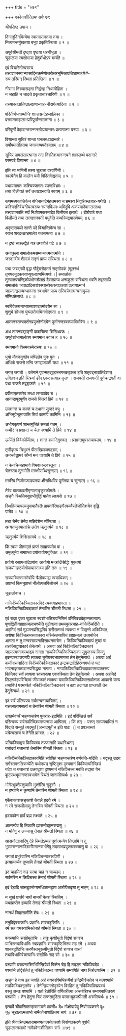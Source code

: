 +++
title = "०७९"

+++
एकोनाशीतितमः सर्गः ७९  
  
श्रीवसिष्ठ उवाच ।  
  
दिनानुदिनमित्येषा स्वात्मारामतया तया ।  
नित्यमन्तर्मुखतया बभूव प्रकृतिस्थिता ॥ १ ॥  
  
अपूर्वश्रीमतीं दृष्ट्वा पृष्टया धरणीभृता ।  
चूडालया स्वशोभाया हेतुर्बोधोऽत्र वर्ण्यते ॥  
  
एवं विचारेणोत्पन्नस्य   
तत्त्वज्ञानस्याभ्यासाद्दिनक्रमेणोत्तरोत्तरभूमिकाप्रतिष्ठामाह##-  
रूपं तस्मिन् स्थिता प्रतिष्ठिता ॥ १ ॥  
  
नीरागा निरुपासङ्गा निर्द्वन्द्वा निःसमीहिता ।  
न जहाति न चादत्ते प्रकृताचारचारिणी ॥ २ ॥  
  
तस्यास्तत्प्रतिष्ठालक्षणान्याह-नीरागेत्यादिना ॥ २ ॥  
  
परितीर्णभवाम्भोधिः शान्तसन्देहजालिका ।  
परमात्ममहालाभपरिपूर्णान्तरात्मना ॥ ३ ॥  
  
परिपूर्णो देहादान्तरान्मनसोऽप्यान्तरः प्रत्यगात्मा यस्याः ॥ ३ ॥  
  
विश्रान्ता सुचिरं श्रान्ता घनलब्धपदान्तरे ।  
सर्वोपमातीततया जगामाव्यपदेश्यताम् ॥ ४ ॥  
  
सुचिरं प्राक्संसारश्रान्ता तदा निरतिशयानन्दघने ज्ञानलब्धे पदान्तरे   
परमपदे विश्रान्ता ॥ ४ ॥  
  
इति सा भामिनी तस्य चूडाला वरवर्णिनी ।  
स्वल्पेनैव हि कालेन ययौ विदितवेद्यताम् ॥ ५ ॥  
  
यथायमागतः कश्चिज्जागतः स्पन्दविभ्रमः ।  
तथा विलीयते सर्वं तत्त्वज्ञानवति स्वयम् ॥ ६ ॥  
  
कथमल्पकालिकेन बोधेनानादेर्महत्तमस्य च भ्रमस्य निवृत्तिस्तत्राह-यथेति ।   
कश्चिदनिर्वचनीयस्वरूपः स्पन्दविभ्रमः अविदुषि अकस्मादेवागतस्तथा   
तत्त्वज्ञानवति सर्वं निःशेषमकस्मादेव विलीयत इत्यर्थः । दीर्घपाठे यथा   
विलीयते तथा तत्त्वज्ञानवती बभूवेति कथञ्चिद्व्याख्येयम् ॥ ६ ॥  
  
अदृष्टसकले शान्ते पदे विश्रान्तिमेत्य सा ।  
रराज शरदच्छाभ्रमालेव गतसम्भ्रमा ॥ ७ ॥  
  
न दृष्टं सकलद्वैतं यत्र तथाविधे पदे ॥ ७ ॥  
  
अनाकुला समालोकमसम्बन्धात्मनात्मनि ।  
जरद्गवीव शैलाग्रं सतृणं प्राप्य संस्थिता ॥ ८ ॥  
  
यथा जरद्गवी वृद्धा गौर्दुरारोहतमं सतृणोदकं [मूलस्थं   
तृणपदमुदकस्याप्युपलक्षणमित्यर्थः ।] समालोकं   
तुल्यातपचन्द्रिकोपभोगशैलाग्रं दैवात्प्राप्य अनाकुला संस्थिता भवति तद्वत्सापि   
समालोकं जाग्रदादिसर्वावस्थास्वेकरूपप्रकाशं प्रत्यगात्मानं   
जाग्रदाद्यसम्बन्धात्मना स्वभावेन प्राप्य तस्मिन्नेवात्मन्यनाकुला   
संस्थितेत्यर्थः ॥ ८ ॥  
  
स्वविवेकघनाभ्यासवशादात्मोदयेन सा ।  
शुशुभे शोभना पुष्पलतेवाभिनवोद्गता ॥ ९ ॥  
  
आत्मनस्तत्त्वदर्शनप्रयुक्तेनोदयेन पूर्णानन्दस्वरूपाविर्भावेण ॥ ९ ॥  
  
अथ तामनवद्याङ्गीं कदाचित्स शिखिध्वजः ।  
अपूर्वशोभामालोक्य स्मयमान उवाच ह ॥ १० ॥  
  
स्मयमानो विस्मयस्मेरास्यः ॥ १० ॥  
  
भूयो यौवनयुक्तेव मण्डितेव पुनः पुनः ।  
अधिकं राजसे तन्वि जगद्राजवती यथा ॥ ११ ॥  
  
जगत् जगती । वर्तमाने पृषन्महद्बृहज्जगच्छतृवच्च इति शतृवद्भावातिदेशात्   
उगितश्च इति स्त्रियां ङीप् छान्दसत्वान्न कृतः । राजवती राजवन्ती पूर्णचन्द्रवती वा   
यथा राजते तद्वद्राजसे ॥ ११ ॥  
  
प्रपीतामृतसारेव लब्धा लभ्यपदेव च ।  
आनन्दापूरपूर्णेव राजसे नितरां प्रिये ॥ १२ ॥  
  
उपशान्तं च कान्तं च दधाना सुन्दरं वपुः ।  
अभिभूयेन्दुमायासि श्रियं कामपि कामिनि ॥ १३ ॥  
  
अभोगकृपणं शान्तमूर्जितं समतां गतम् ।  
गम्भीरं च प्रशान्तं च चेतः पश्यामि ते प्रिये ॥ १४ ॥  
  
ऊर्जितं विवेकोर्जितम् । शान्तं शमादिगुणवत् । प्रशान्तमुपरतचापलम् ॥ १४ ॥  
  
तृणीकृत्य त्रिभुवनं पीताखिलजगद्रसम् ।  
अनन्तोड्डामरं सौम्यं मनः पश्यामि ते प्रिये ॥ १५ ॥  
  
न केनचिन्महाभागे विभवानन्दवस्तुना ।  
चेतस्तव तुलामेति मरुक्षीराब्धिसुन्दरम् ॥ १६ ॥  
  
मरुरिव निर्जलजाड्यतया क्षीराब्धिरिव पूर्णतया च सुन्दरम् ॥ १६ ॥  
  
तैरेव बालकदलीमृणालाङ्कुरकोमलैः ।  
अङ्गैः स्थितिमनुप्राप्तैर्वृद्धिं यातेव लक्ष्यसे ॥ १७ ॥  
  
स्थितिमचापल्यमुपायातैस्तैः प्राक्तनैरेवाङ्गैरवयवैस्तेजोतिशयेन वृद्धिं   
यातेव ॥ १७ ॥  
  
तथा तेनैव तेनैव सन्निवेशेन संस्थिता ।  
अन्यतामुपयातासि लतेव ऋतुपर्यये ॥ १८ ॥  
  
ऋतुपर्यये शिशिरात्यये ॥ १८ ॥  
  
किं त्वया पीतममृतं प्राप्तं साम्राज्यमेव वा ।   
अमृत्युमेव सम्प्राप्ता प्रयोगायोगयुक्तितः ॥ १९ ॥  
  
प्रयोगो रसायनादिप्रयोगः आयोगो मन्त्रादिसिद्धिः युक्तयो   
राजयोगहटयोगोपायास्ताभ्य इति ततः ॥ १९ ॥  
  
राज्याच्चिन्तामणेर्वापि त्रैलोक्याद्वा त्वयाधिकम् ।  
अप्राप्तं किमनुप्राप्तं नीलोत्पलविलोचने ॥ २० ॥  
  
चूडालोवाच ।  
  
नाकिञ्चित्किञ्चिदाकारमिदं त्यक्त्वाहमागता ।  
नकिञ्चित्किञ्चिदाकारं तेनास्मि श्रीमती स्थिता ॥ २१ ॥  
  
एवं राज्ञा पृष्टा चूडाला स्वशोभातिशयनिमित्तं परिच्छिन्नदेहात्मतात्यागः   
पूर्णाद्वितीयब्रह्मात्मलाभश्चेति गूढोक्त्या प्रथममुत्तरमाह-नाकिञ्चिदिति ।   
अहमिदं सर्व मूढजनप्रसिद्धमिदं शरीरात्मत्वं त्यक्त्वा न विद्यन्ते अकिञ्चित्   
अशेषाः किञ्चिन्नामरूपाकारा यस्मिंस्तथाविधं ब्रह्मात्मत्वं तत्त्वबोधेन   
आगता न तु मन्त्ररसायनादिसाधनमात्रेण । किञ्चित्किञ्चिदल्पं तुच्छं च   
तत्तत्सिद्ध्याकारं तेनेत्यर्थः । अथवा अहं किञ्चित्किञ्चिदाकारं   
जाग्रत्स्वप्नावस्थाद्वयं नागता नाप्यकिञ्चित्किञ्चिदाका सुषुप्तरूपं किन्तु   
इदमवस्थात्रयमपि त्यक्त्वा तुरीयस्वभावमागता तेन हेतुनेत्यर्थः । अथवा अहं   
कर्मोपासनादिना किञ्चित्किञ्चिदाकारं इन्द्रचन्द्रादिहिरण्यगर्भान्तं पदं   
भावनाकृततादात्म्यसिद्ध्या नागता । नाप्यकिञ्चित्किञ्चिदाकारमव्यक्तरूपं   
किन्त्विदं सर्वं त्यक्त्वा स्वस्वरूपा एवावस्थिता तेन हेतुनेत्यर्थः । अथवा अहमिदं   
लिङ्गदेहपरिच्छिन्नं जीवाकारं त्यक्त्वा यन्नाकिञ्चित्किञ्चित्सर्वात्मक आकारो यस्य   
तथाविधं परमार्थतो नकिञ्चित्किञ्चिदाकारं च ब्रह्म तदागता प्राप्तवती तेन   
हेतुनेत्यर्थः ॥ २१ ॥  
  
इदं सर्वं परित्यज्य सर्वमन्यन्मयाश्रितम् ।  
यत्तत्सत्यमसत्यं च तेनास्मि श्रीमती स्थिता ॥ २२ ॥  
  
उक्तमेवार्थं भङ्ग्यन्तरेण पुनराह-इदमिति । इदं परिच्छिन्नं सर्वं   
परित्यज्य सर्वमपरिच्छिन्नमन्यन्मया आश्रितम् । किं तत् । यत्तत् सत्यमबाधितं न   
विद्यते सन्मूर्त त्यदमूर्तं [अन्यदमूर्तं च इति पाठः ।] च प्रपञ्चरूपं   
यत्रेत्यसत्यं च तेनेति प्राग्वत् ॥ २२ ॥  
  
यत्किञ्चिद्यन्न किञ्चिच्च तज्जानामि यथास्थितम् ।  
यथोदयं यथानाशं तेनास्मि श्रीमती स्थिता ॥ २३ ॥  
  
नकिञ्चित्किञ्चिदाकारमिति स्वोक्तिं भङ्ग्यन्तरेण वर्णयति-यदिति । यद्वस्तु उदयः   
सर्गस्तमनतिक्रम्येति यथोदयन्न् सृष्टिदृशा दृश्यमानं किञ्चित्परिच्छिन्नं   
यदेव च यथानाशं प्रलयदृशा दृश्यमानं नकिञ्चिच्च भवति तद्यथा येन   
कूटस्थभूमानन्दस्वभावेन स्थितं जानामीत्यर्थः ॥ २३ ॥  
  
भोगैरभुक्तैस्तुष्यामि भुक्तैरिव सुदूरगैः ।  
न हृष्यामि न कुप्यामि तेनास्मि श्रीमती स्थिता ॥ २४ ॥  
  
एकैवाकाशसङ्काशे केवले हृदये रमे ।  
न रमे राजलीलासु तेनास्मि श्रीमती स्थिता ॥ २५ ॥  
  
हृदयपदेन हार्दं ब्रह्म लक्ष्यते ॥ २५ ॥  
  
आत्मन्येव हि तिष्ठामि ह्यासनोद्यानसद्मसु ।  
न भोगेषु न लज्जासु तेनाहं श्रीमती स्थिता ॥ २६ ॥  
  
आसनोद्यानादिषु देहे स्थितेऽप्यहं पूर्णात्मन्येव तिष्ठामि न तु   
भूषणसन्मानादिशारीरमानसभोगेषु तदलाभप्रयुक्तलज्जासु वा ॥ २६ ॥  
  
जगतां प्रभुरेवास्मि नकिञ्चिन्मात्ररूपिणी ।  
इत्यात्मन्येव तुष्यामि तेनाहं श्रीमती स्थिता ॥ २७ ॥  
  
इदं चाहमिदं नाहं सत्या चाहं न चाप्यहम् ।  
सर्वमस्मि न किञ्चिच्च तेनाहं श्रीमती स्थिता ॥ २८ ॥  
  
इदं देहादि चात्तदुपभोग्यमधिष्ठानदृशा आरोपितदृशा तु नाहम् ॥ २८ ॥  
  
न सुखं प्रार्थये नार्थं नानर्थं नेतरां स्थितिम् ।  
यथाप्राप्तेन हृष्यामि तेनाहं श्रीमती स्थिता ॥ २९ ॥  
  
नानर्थं जिहासामीति शेषः ॥ २९ ॥  
  
तनुविद्वेषराजाभिः प्रज्ञाभिः शास्त्रदृष्टिभिः ।  
रमे सह वयस्याभिस्तेनाहं श्रीमती स्थिता ॥ ३० ॥  
  
वयस्याभिः सखीभूताभिः । तनुः कृशीभूतो विद्वेषो रागश्च   
याभिस्तथाविधाभिः स्वप्रज्ञाभिः शास्त्रदृष्टिभिश्च सह रमे । अथवा   
शास्त्रदृष्टिभिः करणैस्तनुरल्पीभूतो विद्वेषो रागश्च यासां   
तथाविधाभिर्वयस्याभिः सखीभिः सह रमे ॥ ३० ॥  
  
पश्यामि यन्नयनरश्मिभिरिन्द्रियैर्वा चित्तेन चेह हि तदङ्ग नकिञ्चिदेव ।  
पश्यामि तद्विरहितं तु नकिञ्चिदन्तः पश्यामि सम्यगिति नाथ चिरोदयास्मि ॥ ३१ ॥  
  
अङ्ग हे नाथ इह जगति अहं नयनरश्मिभिरन्यैर्वा इन्द्रियैश्चित्तेन च यत्पश्यामि   
तन्नकिञ्चिदनृतमेव । तेनेन्द्रियमनोदृश्येन विरहितं तु नकिञ्चिन्निष्प्रपञ्चं   
वस्तु अन्तः पश्यामि । यतो हेतोरिति वर्णितरीत्या अन्तर्बहिश्च सम्यगबाधितरूपं   
पश्यामि । तेन हेतुना चिरं सन्ततमुदिता परमाभ्युदयश्रीमती अस्मीत्यर्थः ॥ ३१ ॥  
  
इत्यार्षे श्रीवासिष्ठमहारामायणे वाल्मी० दे० मोक्षोपायेषु निर्वाणप्रकरणे पू०   
चू० चूडालात्मलाभो नामैकोनाशीतितमः सर्गः ॥ ७९ ॥  
  
इति श्रीवासिष्ठमहारामायणतात्पर्यप्रकाशे निर्वाणप्रकरणे पूर्वार्धे   
चूडालात्मलाभो नामैकोनाशीतितमः सर्गः ॥ ७९ ॥  